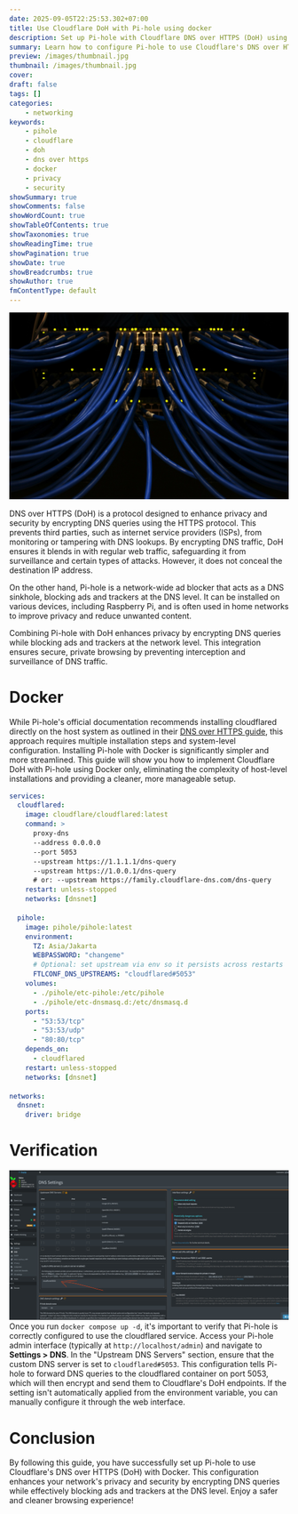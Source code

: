 ```yaml
---
date: 2025-09-05T22:25:53.302+07:00
title: Use Cloudflare DoH with Pi-hole using docker
description: Set up Pi-hole with Cloudflare DNS over HTTPS (DoH) using docker for enhanced privacy and security.
summary: Learn how to configure Pi-hole to use Cloudflare's DNS over HTTPS (DoH) with Docker, enhancing your network's privacy and security.
preview: /images/thumbnail.jpg
thumbnail: /images/thumbnail.jpg
cover: 
draft: false
tags: []
categories:
    - networking
keywords:
    - pihole
    - cloudflare
    - doh
    - dns over https
    - docker
    - privacy
    - security
showSummary: true
showComments: false
showWordCount: true
showTableOfContents: true
showTaxonomies: true
showReadingTime: true
showPagination: true
showDate: true
showBreadcrumbs: true
showAuthor: true
fmContentType: default
---
```


![Networking](images/thumbnail.jpg "Photo by [Scott Rodgerson](https://unsplash.com/@scottrodgerson?utm_content=creditCopyText&utm_medium=referral&utm_source=unsplash) on [Unsplash](https://unsplash.com/photos/a-bunch-of-blue-wires-connected-to-each-other-PSpf_XgOM5w?utm_content=creditCopyText&utm_medium=referral&utm_source=unsplash)")

DNS over HTTPS (DoH) is a protocol designed to enhance privacy and security by encrypting DNS queries using the HTTPS protocol. This prevents third parties, such as internet service providers (ISPs), from monitoring or tampering with DNS lookups. By encrypting DNS traffic, DoH ensures it blends in with regular web traffic, safeguarding it from surveillance and certain types of attacks. However, it does not conceal the destination IP address.

On the other hand, Pi-hole is a network-wide ad blocker that acts as a DNS sinkhole, blocking ads and trackers at the DNS level. It can be installed on various devices, including Raspberry Pi, and is often used in home networks to improve privacy and reduce unwanted content.

Combining Pi-hole with DoH enhances privacy by encrypting DNS queries while blocking ads and trackers at the network level. This integration ensures secure, private browsing by preventing interception and surveillance of DNS traffic.

# Docker

While Pi-hole's official documentation recommends installing cloudflared directly on the host system as outlined in their [DNS over HTTPS guide](https://docs.pi-hole.net/guides/dns/cloudflared/), this approach requires multiple installation steps and system-level configuration. Installing Pi-hole with Docker is significantly simpler and more streamlined. This guide will show you how to implement Cloudflare DoH with Pi-hole using Docker only, eliminating the complexity of host-level installations and providing a cleaner, more manageable setup.

```yaml
services:
  cloudflared:
    image: cloudflare/cloudflared:latest
    command: >
      proxy-dns
      --address 0.0.0.0
      --port 5053
      --upstream https://1.1.1.1/dns-query
      --upstream https://1.0.0.1/dns-query
      # or: --upstream https://family.cloudflare-dns.com/dns-query
    restart: unless-stopped
    networks: [dnsnet]

  pihole:
    image: pihole/pihole:latest
    environment:
      TZ: Asia/Jakarta
      WEBPASSWORD: "changeme"
      # Optional: set upstream via env so it persists across restarts
      FTLCONF_DNS_UPSTREAMS: "cloudflared#5053"
    volumes:
      - ./pihole/etc-pihole:/etc/pihole
      - ./pihole/etc-dnsmasq.d:/etc/dnsmasq.d
    ports:
      - "53:53/tcp"
      - "53:53/udp"
      - "80:80/tcp"
    depends_on:
      - cloudflared
    restart: unless-stopped
    networks: [dnsnet]

networks:
  dnsnet:
    driver: bridge

```

# Verification

![PiHole DNS Settings](images/pihole_config.png "Pi-hole DNS Settings")
Once you run `docker compose up -d`, it's important to verify that Pi-hole is correctly configured to use the cloudflared service. Access your Pi-hole admin interface (typically at `http://localhost/admin`) and navigate to **Settings > DNS**. In the "Upstream DNS Servers" section, ensure that the custom DNS server is set to `cloudflared#5053`. This configuration tells Pi-hole to forward DNS queries to the cloudflared container on port 5053, which will then encrypt and send them to Cloudflare's DoH endpoints. If the setting isn't automatically applied from the environment variable, you can manually configure it through the web interface.

# Conclusion
By following this guide, you have successfully set up Pi-hole to use Cloudflare's DNS over HTTPS (DoH) with Docker. This configuration enhances your network's privacy and security by encrypting DNS queries while effectively blocking ads and trackers at the DNS level. Enjoy a safer and cleaner browsing experience!

